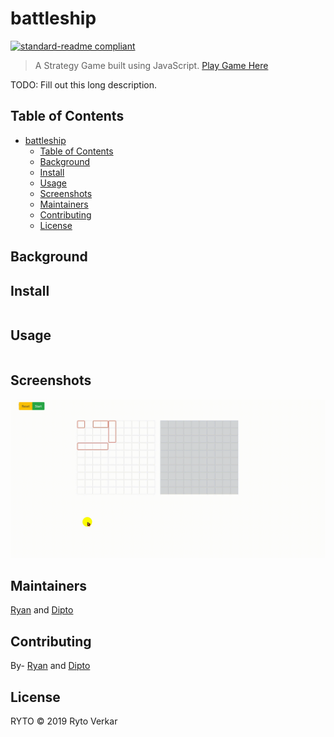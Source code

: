 # battleship

[![standard-readme compliant](https://img.shields.io/badge/standard--readme-OK-green.svg?style=flat-square)](https://github.com/RichardLitt/standard-readme)

>  A Strategy Game built using JavaScript. [Play Game Here](#)

TODO: Fill out this long description.

## Table of Contents

- [battleship](#battleship)
  - [Table of Contents](#table-of-contents)
  - [Background](#background)
  - [Install](#install)
  - [Usage](#usage)
  - [Screenshots](#screenshots)
  - [Maintainers](#maintainers)
  - [Contributing](#contributing)
  - [License](#license)

## Background

## Install

```
```

## Usage

```
```

## Screenshots
![Battleship project](Battleship_Project.gif)

## Maintainers

[Ryan](https://github.com/rvvergara) and [Dipto](https://github.com/dipto0321)

## Contributing

By- [Ryan](https://github.com/rvvergara) and [Dipto](https://github.com/dipto0321)


## License

RYTO © 2019 Ryto Verkar
